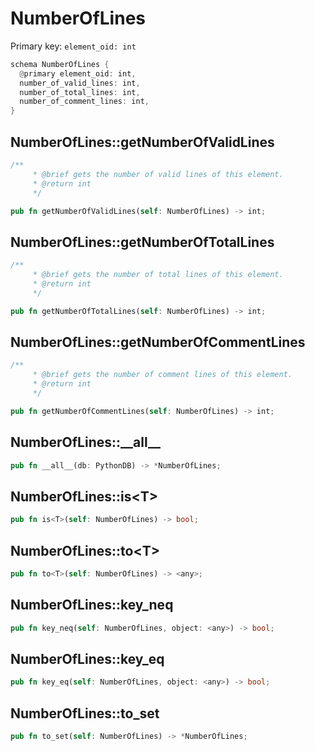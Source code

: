 # NumberOfLines

Primary key: `element_oid: int`

```rust
schema NumberOfLines {
  @primary element_oid: int,
  number_of_valid_lines: int,
  number_of_total_lines: int,
  number_of_comment_lines: int,
}
```
## NumberOfLines::getNumberOfValidLines

```rust
/**
     * @brief gets the number of valid lines of this element.
     * @return int
     */
```
```rust
pub fn getNumberOfValidLines(self: NumberOfLines) -> int;
```
## NumberOfLines::getNumberOfTotalLines

```rust
/**
     * @brief gets the number of total lines of this element.
     * @return int
     */
```
```rust
pub fn getNumberOfTotalLines(self: NumberOfLines) -> int;
```
## NumberOfLines::getNumberOfCommentLines

```rust
/**
     * @brief gets the number of comment lines of this element.
     * @return int
     */
```
```rust
pub fn getNumberOfCommentLines(self: NumberOfLines) -> int;
```
## NumberOfLines::\_\_all\_\_

```rust
pub fn __all__(db: PythonDB) -> *NumberOfLines;
```
## NumberOfLines::is\<T\>

```rust
pub fn is<T>(self: NumberOfLines) -> bool;
```
## NumberOfLines::to\<T\>

```rust
pub fn to<T>(self: NumberOfLines) -> <any>;
```
## NumberOfLines::key\_neq

```rust
pub fn key_neq(self: NumberOfLines, object: <any>) -> bool;
```
## NumberOfLines::key\_eq

```rust
pub fn key_eq(self: NumberOfLines, object: <any>) -> bool;
```
## NumberOfLines::to\_set

```rust
pub fn to_set(self: NumberOfLines) -> *NumberOfLines;
```
